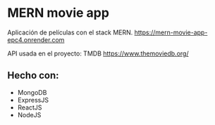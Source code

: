# MERN movie app
Aplicación de películas con el stack MERN.
https://mern-movie-app-epc4.onrender.com

API usada en el proyecto: TMDB https://www.themoviedb.org/

## Hecho con:
- MongoDB
- ExpressJS
- ReactJS
- NodeJS